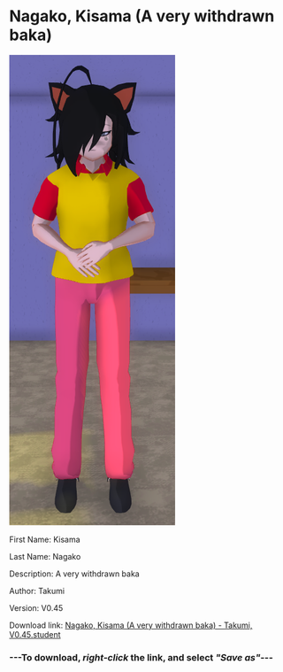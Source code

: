 # Nagako, Kisama (A very withdrawn baka)

<img src = "https://raw.githubusercontent.com/Arbiter1223/Daigaku-Gurashi-Custom-Students/master/Students/Files/Nagako%2C%20Kisama%20(A%20very%20withdrawn%20baka).png">

First Name: Kisama

Last Name: Nagako

Description: A very withdrawn baka

Author: Takumi

Version: V0.45

Download link: <a href="https://raw.githubusercontent.com/Arbiter1223/Daigaku-Gurashi-Custom-Students/master/Students/Files/Nagako%2C%20Kisama%20(A%20very%20withdrawn%20baka)%20-%20Takumi%2C%20V0.45.student">Nagako, Kisama (A very withdrawn baka) - Takumi, V0.45.student</a>

### ---**To download, _right-click_ the link, and select _"Save as"_**---
